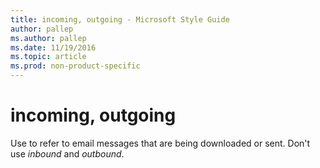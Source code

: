 ```yaml
---
title: incoming, outgoing - Microsoft Style Guide
author: pallep
ms.author: pallep
ms.date: 11/19/2016
ms.topic: article
ms.prod: non-product-specific
---
```


# incoming, outgoing

Use to refer to email messages that are being downloaded or sent. Don't use *inbound* and *outbound*.
